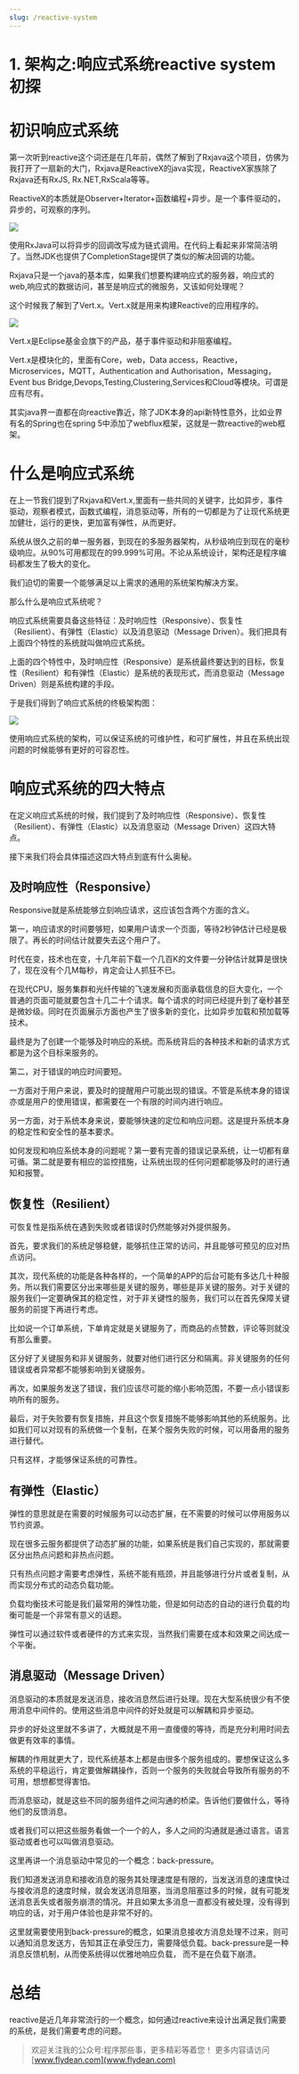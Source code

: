 ```yaml
---
slug: /reactive-system
---
```


# 1. 架构之:响应式系统reactive system初探

# 初识响应式系统

第一次听到reactive这个词还是在几年前，偶然了解到了Rxjava这个项目，仿佛为我打开了一扇新的大门，Rxjava是ReactiveX的java实现，ReactiveX家族除了Rxjava还有RxJS, Rx.NET,RxScala等等。

ReactiveX的本质就是Observer+Iterator+函数编程+异步。是一个事件驱动的，异步的，可观察的序列。

![](https://img-blog.csdnimg.cn/20200502121222632.png)

使用RxJava可以将异步的回调改写成为链式调用。在代码上看起来非常简洁明了。当然JDK也提供了CompletionStage提供了类似的解决回调的功能。

Rxjava只是一个java的基本库，如果我们想要构建响应式的服务器，响应式的web,响应式的数据访问，甚至是响应式的微服务，又该如何处理呢？

这个时候我了解到了Vert.x。Vert.x就是用来构建Reactive的应用程序的。

![](https://img-blog.csdnimg.cn/20200502121917810.png)

Vert.x是Eclipse基金会旗下的产品，基于事件驱动和非阻塞编程。

Vert.x是模块化的，里面有Core，web，Data access，Reactive，Microservices，MQTT，Authentication and Authorisation，Messaging，Event bus Bridge,Devops,Testing,Clustering,Services和Cloud等模块。可谓是应有尽有。

其实java界一直都在向reactive靠近，除了JDK本身的api新特性意外，比如业界有名的Spring也在spring 5中添加了webflux框架，这就是一款reactive的web框架。

# 什么是响应式系统

在上一节我们提到了Rxjava和Vert.x,里面有一些共同的关键字，比如异步，事件驱动，观察者模式，函数式编程，消息驱动等，所有的一切都是为了让现代系统更加健壮，运行的更快，更加富有弹性，从而更好。

系统从很久之前的单一服务器，到现在的多服务器架构，从秒级响应到现在的毫秒级响应。从90%可用都现在的99.999%可用。不论从系统设计，架构还是程序编码都发生了极大的变化。

我们迫切的需要一个能够满足以上需求的通用的系统架构解决方案。

那么什么是响应式系统呢？

响应式系统需要具备这些特征：及时响应性（Responsive）、恢复性（Resilient）、有弹性（Elastic）以及消息驱动（Message Driven）。我们把具有上面四个特性的系统就叫做响应式系统。

上面的四个特性中，及时响应性（Responsive）是系统最终要达到的目标，恢复性（Resilient）和有弹性（Elastic）是系统的表现形式，而消息驱动（Message Driven）则是系统构建的手段。

于是我们得到了响应式系统的终极架构图：

![](https://img-blog.csdnimg.cn/20200502172649359.png)

使用响应式系统的架构，可以保证系统的可维护性，和可扩展性，并且在系统出现问题的时候能够有更好的可容忍性。

# 响应式系统的四大特点

在定义响应式系统的时候，我们提到了及时响应性（Responsive）、恢复性（Resilient）、有弹性（Elastic）以及消息驱动（Message Driven）这四大特点。

接下来我们将会具体描述这四大特点到底有什么奥秘。

## 及时响应性（Responsive）

Responsive就是系统能够立刻响应请求，这应该包含两个方面的含义。

第一，响应请求的时间要够短，如果用户请求一个页面，等待2秒钟估计已经是极限了。再长的时间估计就要失去这个用户了。

时代在变，技术也在变，十几年前下载一个几百K的文件要一分钟估计就算是很快了，现在没有个几M每秒，肯定会让人抓狂不已。

在现代CPU，服务集群和光纤传输的飞速发展和页面承载信息的巨大变化，一个普通的页面可能就要包含十几二十个请求。每个请求的时间已经提升到了毫秒甚至是微妙级。同时在页面展示方面也产生了很多新的变化，比如异步加载和预加载等技术。

最终是为了创建一个能够及时响应的系统。而系统背后的各种技术和新的请求方式都是为这个目标来服务的。

第二，对于错误的响应时间要短。

一方面对于用户来说，要及时的提醒用户可能出现的错误。不管是系统本身的错误亦或是用户的使用错误，都需要在一个有限的时间内进行响应。

另一方面，对于系统本身来说，要能够快速的定位和响应问题。这是提升系统本身的稳定性和安全性的基本要求。

如何发现和响应系统本身的问题呢？第一要有完善的错误记录系统，让一切都有章可循。第二就是要有相应的监控措施，让系统出现的任何问题都能够及时的进行通知和报警。

## 恢复性（Resilient）

可恢复性是指系统在遇到失败或者错误时仍然能够对外提供服务。

首先，要求我们的系统足够稳健，能够抗住正常的访问，并且能够可预见的应对热点访问。

其次，现代系统的功能是各种各样的，一个简单的APP的后台可能有多达几十种服务。所以我们需要区分出来哪些是关键的服务，哪些是非关键的服务。对于关键的服务我们一定要确保其的稳定性，对于非关键性的服务，我们可以在首先保障关键服务的前提下再进行考虑。

比如说一个订单系统，下单肯定就是关键服务了，而商品的点赞数，评论等则就没有那么重要。

区分好了关键服务和非关键服务，就要对他们进行区分和隔离。非关键服务的任何错误或者异常都不能够影响到关键服务。

再次，如果服务发送了错误，我们应该尽可能的缩小影响范围，不要一点小错误影响所有的服务。

最后，对于失败要有恢复措施，并且这个恢复措施不能够影响其他的系统服务。比如我们可以对现有的系统做一个复制，在某个服务失败的时候，可以用备用的服务进行替代。

只有这样，才能够保证系统的可靠性。

## 有弹性（Elastic）

弹性的意思就是在需要的时候服务可以动态扩展，在不需要的时候可以停用服务以节约资源。

现在很多云服务都提供了动态扩展的功能，如果系统是我们自己实现的，那就需要区分出热点问题和非热点问题。

只有热点问题才需要考虑弹性，系统不能有瓶颈，并且能够进行分片或者复制，从而实现分布式的动态负载功能。

负载均衡技术可能是我们最常用的弹性功能，但是如何动态的自动的进行负载的均衡可能是一个非常有意义的话题。

弹性可以通过软件或者硬件的方式来实现，当然我们需要在成本和效果之间达成一个平衡。

## 消息驱动（Message Driven）

消息驱动的本质就是发送消息，接收消息然后进行处理。现在大型系统很少有不使用消息中间件的。使用这些消息中间件的好处就是可以解耦和异步驱动。

异步的好处这里就不多讲了，大概就是不用一直傻傻的等待，而是充分利用时间去做更有效率的事情。

解耦的作用就更大了，现代系统基本上都是由很多个服务组成的。要想保证这么多系统的平稳运行，肯定要做解耦操作，否则一个服务的失败就会导致所有服务的不可用，想想都觉得害怕。

而消息驱动，就是这些不同的服务组件之间沟通的桥梁。告诉他们要做什么，等待他们的反馈消息。

或者我们可以把这些服务看做一个一个的人，多人之间的沟通就是通过语言。语言驱动或者也可以叫做消息驱动。

这里再讲一个消息驱动中常见的一个概念：back-pressure。

我们知道发送消息和接收消息的服务其处理速度是有限的，当发送消息的速度快过与接收消息的速度时候，就会发送消息阻塞，当消息阻塞过多的时候，就有可能发送消息丢失或者服务崩溃的情况。并且如果太多消息一直都没有被处理，没有得到响应的话，对于用户体验也是非常不好的。

这里就需要使用到back-pressure的概念，如果消息接收方消息处理不过来，则可以通知消息发送方，告知其正在承受压力，需要降低负载。back-pressure是一种消息反馈机制，从而使系统得以优雅地响应负载， 而不是在负载下崩溃。

# 总结

reactive是近几年非常流行的一个概念，如何通过reactive来设计出满足我们需要的系统，是我们需要考虑的问题。


> 欢迎关注我的公众号:程序那些事，更多精彩等着您！
> 更多内容请访问 [www.flydean.com](www.flydean.com)





